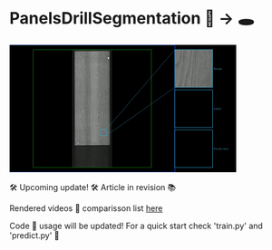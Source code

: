 # PanelsDrillSegmentation 📸 -> 🕳️

<img src="https://github.com/rytisss/PanelsDrillSegmentation/blob/main/res/hole_segmentation_preview.gif" width="400"/>

🛠️ Upcoming update! 🛠️ Article in revision 📚

Rendered videos :vhs: comparisson list [here](https://www.youtube.com/watch?v=gaAVMjaxfc4&list=PL5dj7GxMk-6x0BqM7zSg5lopu1lOHPwNl&index=1&t=264s)

Code 🐍 usage will be updated! For a quick start check 'train.py' and 'predict.py' 🚀
